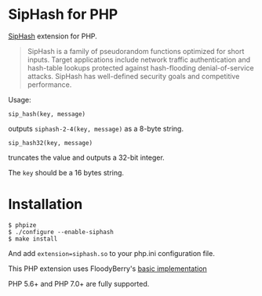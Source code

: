 SipHash for PHP
===============

[SipHash](https://www.aumasson.jp/siphash/siphash.pdf) extension for PHP.

> SipHash is a family of pseudorandom functions optimized for short
> inputs. Target applications include network traffic authentication and
> hash-table lookups protected against hash-flooding denial-of-service
> attacks. SipHash has well-defined security goals and competitive
> performance.

Usage:

    sip_hash(key, message)

outputs `siphash-2-4(key, message)` as a 8-byte string.

    sip_hash32(key, message)

truncates the value and outputs a 32-bit integer.

The `key` should be a 16 bytes string.

Installation
============

    $ phpize
    $ ./configure --enable-siphash
    $ make install

And add `extension=siphash.so` to your php.ini configuration file.

This PHP extension uses FloodyBerry's
[basic implementation](https://github.com/floodyberry/siphash)

PHP 5.6+ and PHP 7.0+ are fully supported.
